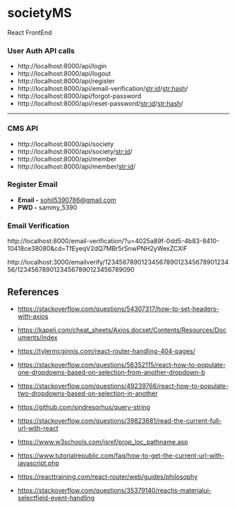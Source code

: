 # societyMS
React FrontEnd

### User Auth API calls

- http://localhost:8000/api/login
- http://localhost:8000/api/logout
- http://localhost:8000/api/register
- http://localhost:8000/api/email-verification/<str:id>/<str:hash>/
- http://localhost:8000/api/forgot-password
- http://localhost:8000/api/reset-password/<str:id>/<str:hash>/

***

### CMS API

- http://localhost:8000/api/society
- http://localhost:8000/api/society/<str:id>/
- http://localhost:8000/api/member
- http://localhost:8000/api/member/<str:id>/


### Register Email

- **Email -** sohil5390786@gmail.com
- **PWD -** sammy_5390

### Email Verification

http://localhost:8000/email-verification/?u=4025a89f-0dd5-4b83-8410-10418ce38080&cd=TfEyeqV2dQ7MBr5rSnwPNH2yWexZCXlF

http://localhost:3000/emailverify/123456789012345678901234567890123456/12345678901234567890123456789090

## References

- https://stackoverflow.com/questions/54307317/how-to-set-headers-with-axios
- https://kapeli.com/cheat_sheets/Axios.docset/Contents/Resources/Documents/index

- https://tylermcginnis.com/react-router-handling-404-pages/

- https://stackoverflow.com/questions/56352115/react-how-to-populate-one-dropdowns-based-on-selection-from-another-dropdown-b

- https://stackoverflow.com/questions/49239766/react-how-to-populate-two-dropdowns-based-on-selection-in-another

- https://github.com/sindresorhus/query-string

- https://stackoverflow.com/questions/39823681/read-the-current-full-url-with-react
- https://www.w3schools.com/jsref/prop_loc_pathname.asp
- https://www.tutorialrepublic.com/faq/how-to-get-the-current-url-with-javascript.php

- https://reacttraining.com/react-router/web/guides/philosophy

- https://stackoverflow.com/questions/35379140/reactjs-materialui-selectfield-event-handling
